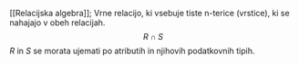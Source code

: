 [[Relacijska algebra]];
Vrne relacijo, ki vsebuje tiste n-terice (vrstice), ki se nahajajo v obeh relacijah.
$$R\cap S$$
$R$ in $S$ se morata ujemati po atributih in njihovih podatkovnih tipih.